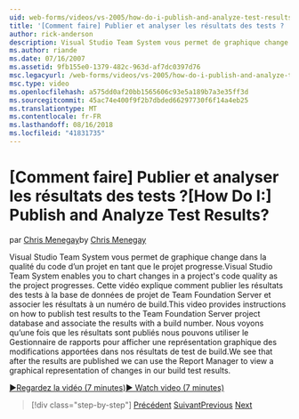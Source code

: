 ```yaml
---
uid: web-forms/videos/vs-2005/how-do-i-publish-and-analyze-test-results
title: '[Comment faire] Publier et analyser les résultats des tests ? | Microsoft Docs'
author: rick-anderson
description: Visual Studio Team System vous permet de graphique change dans la qualité du code d’un projet en tant que le projet progresse. Cette vidéo fournit des instructions sur comment publ....
ms.author: riande
ms.date: 07/16/2007
ms.assetid: 9fb155e0-1379-482c-963d-af7dc0397d76
msc.legacyurl: /web-forms/videos/vs-2005/how-do-i-publish-and-analyze-test-results
msc.type: video
ms.openlocfilehash: a575dd0af20bb1565606c93e5a189b7a3e35ff3d
ms.sourcegitcommit: 45ac74e400f9f2b7dbded66297730f6f14a4eb25
ms.translationtype: MT
ms.contentlocale: fr-FR
ms.lasthandoff: 08/16/2018
ms.locfileid: "41831735"
---
```

<a name="how-do-i-publish-and-analyze-test-results"></a><span data-ttu-id="106ae-105">[Comment faire] Publier et analyser les résultats des tests ?</span><span class="sxs-lookup"><span data-stu-id="106ae-105">[How Do I:] Publish and Analyze Test Results?</span></span>
====================
<span data-ttu-id="106ae-106">par [Chris Menegay](https://twitter.com/CMenegay)</span><span class="sxs-lookup"><span data-stu-id="106ae-106">by [Chris Menegay](https://twitter.com/CMenegay)</span></span>

<span data-ttu-id="106ae-107">Visual Studio Team System vous permet de graphique change dans la qualité du code d’un projet en tant que le projet progresse.</span><span class="sxs-lookup"><span data-stu-id="106ae-107">Visual Studio Team System enables you to chart changes in a project's code quality as the project progresses.</span></span> <span data-ttu-id="106ae-108">Cette vidéo explique comment publier les résultats des tests à la base de données de projet de Team Foundation Server et associer les résultats à un numéro de build.</span><span class="sxs-lookup"><span data-stu-id="106ae-108">This video provides instructions on how to publish test results to the Team Foundation Server project database and associate the results with a build number.</span></span> <span data-ttu-id="106ae-109">Nous voyons qu’une fois que les résultats sont publiés nous pouvons utiliser le Gestionnaire de rapports pour afficher une représentation graphique des modifications apportées dans nos résultats de test de build.</span><span class="sxs-lookup"><span data-stu-id="106ae-109">We see that after the results are published we can use the Report Manager to view a graphical representation of changes in our build test results.</span></span>

[<span data-ttu-id="106ae-110">&#9654;Regardez la vidéo (7 minutes)</span><span class="sxs-lookup"><span data-stu-id="106ae-110">&#9654; Watch video (7 minutes)</span></span>](https://channel9.msdn.com/Blogs/ASP-NET-Site-Videos/how-do-i-publish-and-analyze-test-results)

> [!div class="step-by-step"]
> <span data-ttu-id="106ae-111">[Précédent](how-do-i-use-generic-tests.md)
> [Suivant](how-do-i-discover-application-changes-prior-to-deployment.md)</span><span class="sxs-lookup"><span data-stu-id="106ae-111">[Previous](how-do-i-use-generic-tests.md)
[Next](how-do-i-discover-application-changes-prior-to-deployment.md)</span></span>
